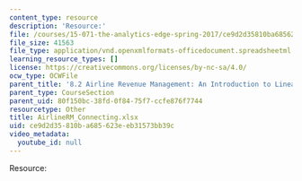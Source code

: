 ```yaml
---
content_type: resource
description: 'Resource:'
file: /courses/15-071-the-analytics-edge-spring-2017/ce9d2d35810ba685623eeb31573bb39c_AirlineRM_Connecting.xlsx
file_size: 41563
file_type: application/vnd.openxmlformats-officedocument.spreadsheetml.sheet
learning_resource_types: []
license: https://creativecommons.org/licenses/by-nc-sa/4.0/
ocw_type: OCWFile
parent_title: '8.2 Airline Revenue Management: An Introduction to Linear Optimization '
parent_type: CourseSection
parent_uid: 80f150bc-38fd-0f84-75f7-ccfe876f7744
resourcetype: Other
title: AirlineRM_Connecting.xlsx
uid: ce9d2d35-810b-a685-623e-eb31573bb39c
video_metadata:
  youtube_id: null
---
```

Resource: